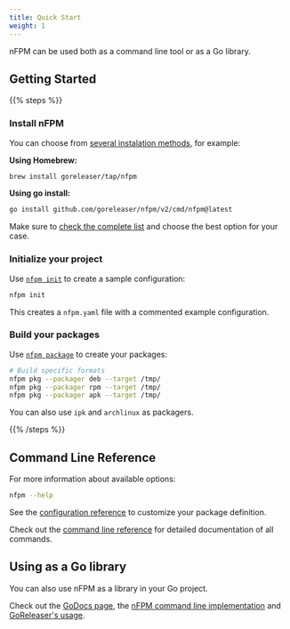 ```yaml
---
title: Quick Start
weight: 1
---
```


nFPM can be used both as a command line tool or as a Go library.

## Getting Started

{{% steps %}}

### Install nFPM

You can choose from [several instalation methods](/docs/install), for example:

**Using Homebrew:**

```sh
brew install goreleaser/tap/nfpm
```

**Using go install:**

```sh
go install github.com/goreleaser/nfpm/v2/cmd/nfpm@latest
```

Make sure to [check the complete list](/docs/install) and choose the best option
for your case.

### Initialize your project

Use [`nfpm init`](/docs/cmd/nfpm_init) to create a sample configuration:

```sh
nfpm init
```

This creates a `nfpm.yaml` file with a commented example configuration.

### Build your packages

Use [`nfpm package`](/docs/cmd/nfpm_package) to create your packages:

```sh
# Build specific formats
nfpm pkg --packager deb --target /tmp/
nfpm pkg --packager rpm --target /tmp/
nfpm pkg --packager apk --target /tmp/
```

You can also use `ipk` and `archlinux` as packagers.

{{% /steps %}}

## Command Line Reference

For more information about available options:

```sh
nfpm --help
```

See the [configuration reference](/docs/configuration) to customize your package definition.

Check out the [command line reference](/docs/cmd) for detailed documentation of all commands.

## Using as a Go library

You can also use nFPM as a library in your Go project.

Check out the [GoDocs page](https://pkg.go.dev/github.com/goreleaser/nfpm/v2?tab=doc),
the [nFPM command line implementation](https://github.com/goreleaser/nfpm/blob/main/cmd/nfpm/main.go)
and [GoReleaser's usage](https://github.com/goreleaser/goreleaser/blob/main/internal/pipe/nfpm/nfpm.go).
